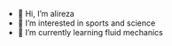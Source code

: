 - 👋 Hi, I’m alireza
- 👀 I’m interested in sports and science
- 🌱 I’m currently learning fluid mechanics


<!---
20alireza01/20alireza01 is a ✨ special ✨ repository because its `README.md` (this file) appears on your GitHub profile.
You can click the Preview link to take a look at your changes.
--->
